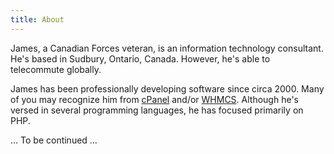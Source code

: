 ```yaml
---
title: About
---
```


James, a Canadian Forces veteran, is an information technology consultant. He's based in Sudbury, Ontario, Canada. However, he's able to telecommute globally.

James has been professionally developing software since circa 2000. Many of you may recognize him from <a href="https://cpanel.com" target="_blank" title="cPanel :: The Hosting Platform of Choice">cPanel</a> and/or <a href="https://www.whmcs.com" target="_blank" title="WHMCS :: Web Hosting, Billing, and Automation Platform">WHMCS</a>. Although he's versed in several programming languages, he has focused primarily on PHP.

&hellip; To be continued &hellip;
